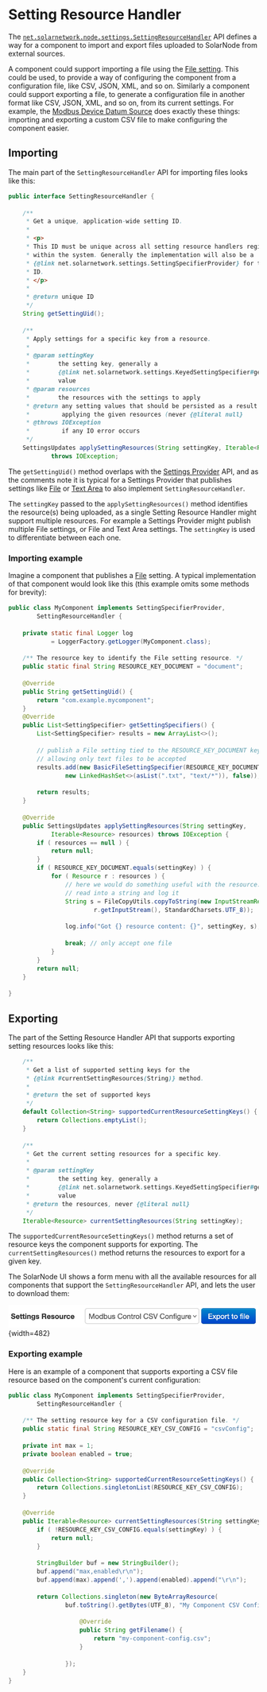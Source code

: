 # Setting Resource Handler

The [`net.solarnetwork.node.settings.SettingResourceHandler`][SettingResourceHandler] API defines a
way for a component to import and export files uploaded to SolarNode from external sources.

A component could support importing a file using the [File setting](specifier.md#file). This could
be used, to provide a way of configuring the component from a configuration file, like CSV, JSON,
XML, and so on. Similarly a component could support exporting a file, to generate a configuration
file in another format like CSV, JSON, XML, and so on, from its current settings. For example, the
[Modbus Device Datum Source][modbus-device] does exactly these things: importing and exporting a
custom CSV file to make configuring the component easier.

## Importing

The main part of the `SettingResourceHandler` API for importing files looks like this:

```java
public interface SettingResourceHandler {

	/**
	 * Get a unique, application-wide setting ID.
	 *
	 * <p>
	 * This ID must be unique across all setting resource handlers registered
	 * within the system. Generally the implementation will also be a
	 * {@link net.solarnetwork.settings.SettingSpecifierProvider} for the same
	 * ID.
	 * </p>
	 *
	 * @return unique ID
	 */
	String getSettingUid();

	/**
	 * Apply settings for a specific key from a resource.
	 *
	 * @param settingKey
	 *        the setting key, generally a
	 *        {@link net.solarnetwork.settings.KeyedSettingSpecifier#getKey()}
	 *        value
	 * @param resources
	 *        the resources with the settings to apply
	 * @return any setting values that should be persisted as a result of
	 *         applying the given resources (never {@literal null}
	 * @throws IOException
	 *         if any IO error occurs
	 */
	SettingsUpdates applySettingResources(String settingKey, Iterable<Resource> resources)
			throws IOException;
```

The `getSettingUid()` method overlaps with the [Settings Provider](provider.md) API, and as the comments
note it is typical for a Settings Provider that publishes settings like [File](specifier.md#file) or
[Text Area](specifier.md#text-area) to also implement `SettingResourceHandler`.

The `settingKey` passed to the `applySettingResources()` method identifies the resource(s) being uploaded,
as a single Setting Resource Handler might support multiple resources. For example a Settings Provider might
publish multiple File settings, or File and Text Area settings. The `settingKey` is used to differentiate
between each one.

### Importing example

Imagine a component that publishes a [File](specifier.md#file) setting. A typical implementation of
that component would look like this (this example omits some methods for brevity):

```java
public class MyComponent implements SettingSpecifierProvider,
		SettingResourceHandler {

	private static final Logger log
			= LoggerFactory.getLogger(MyComponent.class);

	/** The resource key to identify the File setting resource. */
	public static final String RESOURCE_KEY_DOCUMENT = "document";

	@Override
	public String getSettingUid() {
		return "com.example.mycomponent";
	}
	@Override
	public List<SettingSpecifier> getSettingSpecifiers() {
		List<SettingSpecifier> results = new ArrayList<>();

		// publish a File setting tied to the RESOURCE_KEY_DOCUMENT key,
		// allowing only text files to be accepted
		results.add(new BasicFileSettingSpecifier(RESOURCE_KEY_DOCUMENT, null,
				new LinkedHashSet<>(asList(".txt", "text/*")), false));

		return results;
	}

	@Override
	public SettingsUpdates applySettingResources(String settingKey,
			Iterable<Resource> resources) throws IOException {
		if ( resources == null ) {
			return null;
		}
		if ( RESOURCE_KEY_DOCUMENT.equals(settingKey) ) {
			for ( Resource r : resources ) {
				// here we would do something useful with the resource... like
				// read into a string and log it
				String s = FileCopyUtils.copyToString(new InputStreamReader(
						r.getInputStream(), StandardCharsets.UTF_8));

				log.info("Got {} resource content: {}", settingKey, s);

				break; // only accept one file
			}
		}
		return null;
	}

}
```

## Exporting

The part of the Setting Resource Handler API that supports exporting setting resources looks like this:

```java
	/**
	 * Get a list of supported setting keys for the
	 * {@link #currentSettingResources(String)} method.
	 *
	 * @return the set of supported keys
	 */
	default Collection<String> supportedCurrentResourceSettingKeys() {
		return Collections.emptyList();
	}

	/**
	 * Get the current setting resources for a specific key.
	 *
	 * @param settingKey
	 *        the setting key, generally a
	 *        {@link net.solarnetwork.settings.KeyedSettingSpecifier#getKey()}
	 *        value
	 * @return the resources, never {@literal null}
	 */
	Iterable<Resource> currentSettingResources(String settingKey);

```

The `supportedCurrentResourceSettingKeys()` method returns a set of resource keys the component supports
for exporting. The `currentSettingResources()` method returns the resources to export for a given key.

The SolarNode UI shows a form menu with all the available resources for all components that support
the `SettingResourceHandler` API, and lets the user to download them:

![Resource export UI in SolarNode](../../images/developers/settings/setting-resource-export-ui.png){width=482}

### Exporting example

Here is an example of a component that supports exporting a CSV file resource based on
the component's current configuration:

```java
public class MyComponent implements SettingSpecifierProvider,
		SettingResourceHandler {

	/** The setting resource key for a CSV configuration file. */
	public static final String RESOURCE_KEY_CSV_CONFIG = "csvConfig";

	private int max = 1;
	private boolean enabled = true;

	@Override
	public Collection<String> supportedCurrentResourceSettingKeys() {
		return Collections.singletonList(RESOURCE_KEY_CSV_CONFIG);
	}

	@Override
	public Iterable<Resource> currentSettingResources(String settingKey) {
		if ( !RESOURCE_KEY_CSV_CONFIG.equals(settingKey) ) {
			return null;
		}

		StringBuilder buf = new StringBuilder();
		buf.append("max,enabled\r\n");
		buf.append(max).append(',').append(enabled).append("\r\n");

		return Collections.singleton(new ByteArrayResource(
				buf.toString().getBytes(UTF_8), "My Component CSV Config") {

					@Override
					public String getFilename() {
						return "my-component-config.csv";
					}

				});
	}
}
```

[modbus-device]: https://github.com/SolarNetwork/solarnetwork-node/tree/develop/net.solarnetwork.node.datum.modbus
[SettingResourceHandler]: https://javadoc.io/doc/net.solarnetwork.node/net.solarnetwork.node/latest/net/solarnetwork/node/settings/SettingResourceHandler.html
